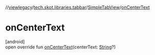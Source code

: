 //[viewlegacy](../../../index.md)/[tech.skot.libraries.tabbar](../index.md)/[SimpleTabView](index.md)/[onCenterText](on-center-text.md)

# onCenterText

[android]\
open override fun [onCenterText](on-center-text.md)(centerText: [String](https://kotlinlang.org/api/latest/jvm/stdlib/kotlin/-string/index.html)?)
